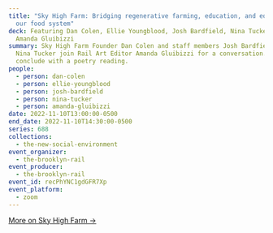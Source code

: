 ```yaml
---
title: "Sky High Farm: Bridging regenerative farming, education, and equity in
  our food system"
deck: Featuring Dan Colen, Ellie Youngblood, Josh Bardfield, Nina Tucker and
  Amanda Gluibizzi
summary: Sky High Farm Founder Dan Colen and staff members Josh Bardfield and
  Nina Tucker join Rail Art Editor Amanda Gluibizzi for a conversation. We
  conclude with a poetry reading.
people:
  - person: dan-colen
  - person: ellie-youngblood
  - person: josh-bardfield
  - person: nina-tucker
  - person: amanda-gluibizzi
date: 2022-11-10T13:00:00-0500
end_date: 2022-11-10T14:30:00-0500
series: 688
collections:
  - the-new-social-environment
event_organizer:
  - the-brooklyn-rail
event_producer:
  - the-brooklyn-rail
event_id: recPhYNC1gdGFR7Xp
event_platform:
  - zoom
---
```

[M﻿ore on Sky High Farm →](https://skyhighfarm.org/)
